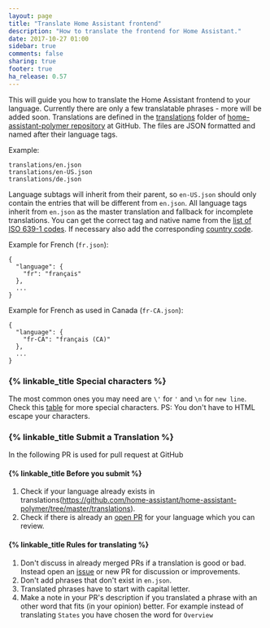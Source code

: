 ```yaml
---
layout: page
title: "Translate Home Assistant frontend"
description: "How to translate the frontend for Home Assistant."
date: 2017-10-27 01:00
sidebar: true
comments: false
sharing: true
footer: true
ha_release: 0.57
---
```


This will guide you how to translate the Home Assistant frontend to your language. Currently there are only a few translatable phrases - more will be added soon.
Translations are defined in the [translations](https://github.com/home-assistant/home-assistant-polymer/tree/master/translations) folder of [home-assistant-polymer repository](https://github.com/home-assistant/home-assistant-polymer) at GitHub. The files are JSON formatted and named after their language tags.

Example:
```
translations/en.json
translations/en-US.json
translations/de.json
```

Language subtags will inherit from their parent, so `en-US.json` should only contain the entries that will be different from `en.json`. All language tags inherit from `en.json` as the master translation and fallback for incomplete translations.
You can get the correct tag and native name from the [list of ISO 639-1 codes](https://en.wikipedia.org/wiki/List_of_ISO_639-1_codes). If necessary also add the corresponding [country code](https://en.wikipedia.org/wiki/ISO_3166-1#Officially_assigned_code_elements).

Example for French (`fr.json`):
```
{
  "language": {
    "fr": "français"
  },
  ...
}
```
Example for French as used in Canada (`fr-CA.json`):
```
{
  "language": {
    "fr-CA": "français (CA)"
  },
  ...
}
```

### {% linkable_title Special characters %}
The most common ones you may need are `\'` for `'` and `\n` for `new line`. Check this [table](https://developer.mozilla.org/en-US/docs/Web/JavaScript/Guide/Grammar_and_types#Using_special_characters_in_strings) for more special characters. PS: You don't have to HTML escape your characters.

### {% linkable_title Submit a Translation %}
In the following PR is used for pull request at GitHub

#### {% linkable_title Before you submit %}
1. Check if your language already exists in translations(https://github.com/home-assistant/home-assistant-polymer/tree/master/translations).
2. Check if there is already an [open PR](https://github.com/home-assistant/home-assistant-polymer/pulls) for your language which you can review.

#### {% linkable_title Rules for translating %}
1. Don't discuss in already merged PRs if a translation is good or bad. Instead open an [issue](https://github.com/home-assistant/home-assistant-polymer/issues) or new PR for discussion or improvements.
2. Don't add phrases that don't exist in `en.json`.
3. Translated phrases have to start with capital letter.
4. Make a note in your PR's description if you translated a phrase with an other word that fits (in your opinion) better. For example instead of translating `States` you have chosen the word for `Overview`
